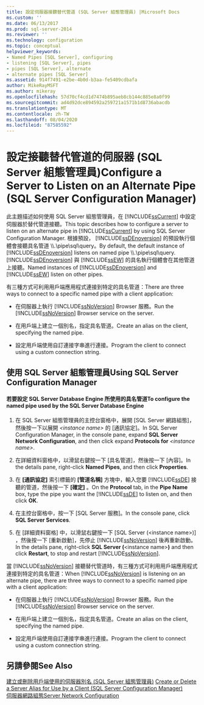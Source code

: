 ```yaml
---
title: 設定伺服器接聽替代管道 (SQL Server 組態管理員) |Microsoft Docs
ms.custom: ''
ms.date: 06/13/2017
ms.prod: sql-server-2014
ms.reviewer: ''
ms.technology: configuration
ms.topic: conceptual
helpviewer_keywords:
- Named Pipes [SQL Server], configuring
- listening [SQL Server], pipes
- pipes [SQL Server], alternate
- alternate pipes [SQL Server]
ms.assetid: 914f7491-e2be-4b0d-b3aa-fe5409cdbafa
author: MikeRayMSFT
ms.author: mikeray
ms.openlocfilehash: 57d70cf4cd1d7474b895aeb8cb144c885e8a0f99
ms.sourcegitcommit: ad4d92dce894592a259721a1571b1d8736abacdb
ms.translationtype: MT
ms.contentlocale: zh-TW
ms.lasthandoff: 08/04/2020
ms.locfileid: "87585592"
---
```

# <a name="configure-a-server-to-listen-on-an-alternate-pipe-sql-server-configuration-manager"></a><span data-ttu-id="12cff-102">設定接聽替代管道的伺服器 (SQL Server 組態管理員)</span><span class="sxs-lookup"><span data-stu-id="12cff-102">Configure a Server to Listen on an Alternate Pipe (SQL Server Configuration Manager)</span></span>
  <span data-ttu-id="12cff-103">此主題描述如何使用 SQL Server 組態管理員，在 [!INCLUDE[ssCurrent](../../includes/sscurrent-md.md)] 中設定伺服器於替代管道接聽。</span><span class="sxs-lookup"><span data-stu-id="12cff-103">This topic describes how to configure a server to listen on an alternate pipe in [!INCLUDE[ssCurrent](../../includes/sscurrent-md.md)] by using SQL Server Configuration Manager.</span></span> <span data-ttu-id="12cff-104">根據預設， [!INCLUDE[ssDEnoversion](../../includes/ssdenoversion-md.md)] 的預設執行個體會接聽具名管道 \\\\.\pipe\sql\query。</span><span class="sxs-lookup"><span data-stu-id="12cff-104">By default, the default instance of [!INCLUDE[ssDEnoversion](../../includes/ssdenoversion-md.md)] listens on named pipe \\\\.\pipe\sql\query.</span></span> <span data-ttu-id="12cff-105">[!INCLUDE[ssDEnoversion](../../includes/ssdenoversion-md.md)] 與 [!INCLUDE[ssEW](../../includes/ssew-md.md)] 的具名執行個體會在其他管道上接聽。</span><span class="sxs-lookup"><span data-stu-id="12cff-105">Named instances of [!INCLUDE[ssDEnoversion](../../includes/ssdenoversion-md.md)] and [!INCLUDE[ssEW](../../includes/ssew-md.md)] listen on other pipes.</span></span>  
  
 <span data-ttu-id="12cff-106">有三種方式可利用用戶端應用程式連接到特定的具名管道：</span><span class="sxs-lookup"><span data-stu-id="12cff-106">There are three ways to connect to a specific named pipe with a client application:</span></span>  
  
-   <span data-ttu-id="12cff-107">在伺服器上執行 [!INCLUDE[ssNoVersion](../../includes/ssnoversion-md.md)] Browser 服務。</span><span class="sxs-lookup"><span data-stu-id="12cff-107">Run the [!INCLUDE[ssNoVersion](../../includes/ssnoversion-md.md)] Browser service on the server.</span></span>  
  
-   <span data-ttu-id="12cff-108">在用戶端上建立一個別名，指定具名管道。</span><span class="sxs-lookup"><span data-stu-id="12cff-108">Create an alias on the client, specifying the named pipe.</span></span>  
  
-   <span data-ttu-id="12cff-109">設定用戶端使用自訂連接字串進行連接。</span><span class="sxs-lookup"><span data-stu-id="12cff-109">Program the client to connect using a custom connection string.</span></span>  
  
##  <a name="using-sql-server-configuration-manager"></a><a name="SSMSProcedure"></a> <span data-ttu-id="12cff-110">使用 SQL Server 組態管理員</span><span class="sxs-lookup"><span data-stu-id="12cff-110">Using SQL Server Configuration Manager</span></span>  
  
#### <a name="to-configure-the-named-pipe-used-by-the-sql-server-database-engine"></a><span data-ttu-id="12cff-111">若要設定 SQL Server Database Engine 所使用的具名管道</span><span class="sxs-lookup"><span data-stu-id="12cff-111">To configure the named pipe used by the SQL Server Database Engine</span></span>  
  
1.  <span data-ttu-id="12cff-112">在 SQL Server 組態管理員的主控台窗格中，展開 [SQL Server 網路組態]，然後按一下以展開 *\<instance name>* 的 [通訊協定]。</span><span class="sxs-lookup"><span data-stu-id="12cff-112">In SQL Server Configuration Manager, in the console pane, expand **SQL Server Network Configuration**, and then click expand **Protocols for** *\<instance name>*.</span></span>  
  
2.  <span data-ttu-id="12cff-113">在詳細資料窗格中，以滑鼠右鍵按一下 [具名管道]，然後按一下 [內容]。</span><span class="sxs-lookup"><span data-stu-id="12cff-113">In the details pane, right-click **Named Pipes**, and then click **Properties**.</span></span>  
  
3.  <span data-ttu-id="12cff-114">在 **[通訊協定]** 索引標籤的 **[管道名稱]** 方塊中，輸入您要 [!INCLUDE[ssDE](../../includes/ssde-md.md)] 接聽的管道，然後按一下 **[確定]** 。</span><span class="sxs-lookup"><span data-stu-id="12cff-114">On the **Protocol** tab, in the **Pipe Name** box, type the pipe you want the [!INCLUDE[ssDE](../../includes/ssde-md.md)] to listen on, and then click **OK**.</span></span>  
  
4.  <span data-ttu-id="12cff-115">在主控台窗格中，按一下 [SQL Server 服務]。</span><span class="sxs-lookup"><span data-stu-id="12cff-115">In the console pane, click **SQL Server Services**.</span></span>  
  
5.  <span data-ttu-id="12cff-116">在 [詳細資料窗格] 中，以滑鼠右鍵按一下 [SQL Server (\<instance name>)] ，然後按一下 [重新啟動]，先停止 [!INCLUDE[ssNoVersion](../../includes/ssnoversion-md.md)] 後再重新啟動。</span><span class="sxs-lookup"><span data-stu-id="12cff-116">In the details pane, right-click **SQL Server (**\<instance name>**)** and then click **Restart**, to stop and restart [!INCLUDE[ssNoVersion](../../includes/ssnoversion-md.md)].</span></span>  
  
 <span data-ttu-id="12cff-117">當 [!INCLUDE[ssNoVersion](../../includes/ssnoversion-md.md)] 接聽替代管道時，有三種方式可利用用戶端應用程式連接到特定的具名管道：</span><span class="sxs-lookup"><span data-stu-id="12cff-117">When [!INCLUDE[ssNoVersion](../../includes/ssnoversion-md.md)] is listening on an alternate pipe, there are three ways to connect to a specific named pipe with a client application:</span></span>  
  
-   <span data-ttu-id="12cff-118">在伺服器上執行 [!INCLUDE[ssNoVersion](../../includes/ssnoversion-md.md)] Browser 服務。</span><span class="sxs-lookup"><span data-stu-id="12cff-118">Run the [!INCLUDE[ssNoVersion](../../includes/ssnoversion-md.md)] Browser service on the server.</span></span>  
  
-   <span data-ttu-id="12cff-119">在用戶端上建立一個別名，指定具名管道。</span><span class="sxs-lookup"><span data-stu-id="12cff-119">Create an alias on the client, specifying the named pipe.</span></span>  
  
-   <span data-ttu-id="12cff-120">設定用戶端使用自訂連接字串進行連接。</span><span class="sxs-lookup"><span data-stu-id="12cff-120">Program the client to connect using a custom connection string.</span></span>  
  
## <a name="see-also"></a><span data-ttu-id="12cff-121">另請參閱</span><span class="sxs-lookup"><span data-stu-id="12cff-121">See Also</span></span>  
 <span data-ttu-id="12cff-122">[建立或刪除用戶端使用的伺服器別名 &#40;SQL Server 組態管理員&#41;](create-or-delete-a-server-alias-for-use-by-a-client.md) </span><span class="sxs-lookup"><span data-stu-id="12cff-122">[Create or Delete a Server Alias for Use by a Client &#40;SQL Server Configuration Manager&#41;](create-or-delete-a-server-alias-for-use-by-a-client.md) </span></span>  
 [<span data-ttu-id="12cff-123">伺服器網路組態</span><span class="sxs-lookup"><span data-stu-id="12cff-123">Server Network Configuration</span></span>](server-network-configuration.md)  
  
  
